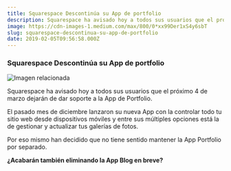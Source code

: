 ```yaml
---
title: Squarespace Descontinúa su App de portfolio
description: Squarespace ha avisado hoy a todos sus usuarios que el próximo 4 de marzo dejarán de dar soporte a la App de Portfolio.
image: https://cdn-images-1.medium.com/max/800/0*xx99Der1xS4y6sbT
slug: squarespace-descontinua-su-app-de-portfolio
date: 2019-02-05T09:56:58.000Z
---
```


### Squarespace Descontinúa su App de portfolio

![Imagen relacionada](https://cdn-images-1.medium.com/max/800/0*xx99Der1xS4y6sbT)

Squarespace ha avisado hoy a todos sus usuarios que el próximo 4 de marzo dejarán de dar soporte a la App de Portfolio.

El pasado mes de diciembre lanzaron su nueva App con la controlar todo tu sitio web desde dispositivos móviles y entre sus múltiples opciones está la de gestionar y actualizar tus galerías de fotos.

Por eso mismo han decidido que no tiene sentido mantener la App Portfolio por separado.

**¿Acabarán también eliminando la App Blog en breve?**
